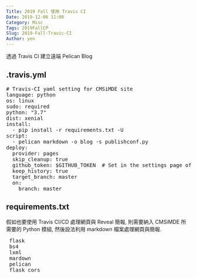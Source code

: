 ```yaml
---
Title: 2019 Fall 使用 Travis CI
Date: 2019-12-06 11:00
Category: Misc
Tags: 2019FallCP
Slug: 2019-Fall-Travic-CI
Author: yen
---
```


透過 Travis CI 建立遠端 Pelican Blog

<!-- PELICAN_END_SUMMARY -->

.travis.yml
----

<pre class="brush: jscript">
# Travis-CI yaml setting for CMSiMDE site
language: python
os: linux
sudo: required
python: "3.7"
dist: xenial
install:
  - pip install -r requirements.txt -U
script:
  - pelican markdown -o blog -s publishconf.py
deploy:
  provider: pages
  skip_cleanup: true
  github_token: $GITHUB_TOKEN  # Set in the settings page of your repository, as a secure variable
  keep_history: true
  target_branch: master
  on:
    branch: master
</pre>

requirements.txt
----

假如也要使用 Travis CI/CD 處理網頁與 Reveal 簡報, 則需要納入 CMSiMDE 所需要的 Python 模組, 然後設法利用 markdown 檔案處理網頁與簡報.

<pre class="brush: jscript">
 flask
 bs4
 lxml
 mardown
 pelican
 flask_cors
</pre>
